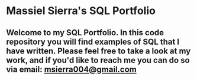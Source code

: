 # Massiel Sierra's SQL Portfolio


## Welcome to my SQL Portfolio.  In this code repository you will find examples of SQL that I have written.  Please feel free to take a look at my work, and if you'd like to reach me you can do so via email:  msierra004@gmail.com
